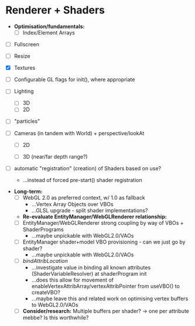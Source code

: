 # Renderer + Shaders

- **Optimisation/fundamentals:**
    - [ ] Index/Element Arrays

- [ ] Fullscreen

- [ ] Resize

- [x] Textures

- [ ] Configurable GL flags for init(), where appropriate

- [ ] Lighting
    - [ ] 3D
    - [ ] 2D

- [ ] "particles"

- [ ] Cameras (in tandem with World) + perspective/lookAt
    - [ ] 2D
    - [ ] 3D (near/far depth range?)


- [ ] automatic "registration" (creation) of Shaders based on use?
    - ...instead of forced pre-start() shader registration


- **Long-term:**
    - [ ] WebGL 2.0 as preferred context, w/ 1.0 as fallback
        - ...Vertex Array Objects over VBOs
        - ...GLSL upgrade - split shader implementations?
    - **Re-evaluate EntityManager/WebGLRenderer relationship:**
    - [ ] EntityManager/WebGLRenderer strong coupling by way of VBOs + ShaderPrograms
        - ...maybe unpickable with WebGL2.0/VAOs
    - [ ] EntityManager shader+model VBO provisioning - can we just go by shader?
        - ...maybe unpickable with WebGL2.0/VAOs
    - [ ] *bindAttribLocation*
        - ...investigate value in binding all known attributes (ShaderVariableResolver) at shaderProgram init
        - ...does this allow for movement of enableVertexAttribArray/vertexAttribPointer from useVBO() to createVBO?
        - ...maybe leave this and related work on optimising vertex buffers to WebGL2.0/VAOs
    - [ ] **Consider/research:** Multiple buffers per shader? -> one per attribute mebbe? Is this worthwhile?
